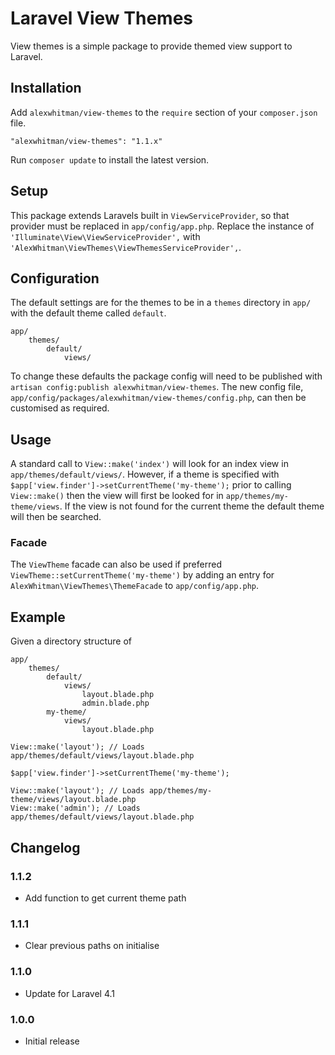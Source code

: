 # Laravel View Themes

View themes is a simple package to provide themed view support to Laravel.

## Installation

Add `alexwhitman/view-themes` to the `require` section of your `composer.json` file.

`"alexwhitman/view-themes": "1.1.x"`

Run `composer update` to install the latest version.

## Setup

This package extends Laravels built in `ViewServiceProvider`, so that provider must be replaced in `app/config/app.php`.
Replace the instance of `'Illuminate\View\ViewServiceProvider',` with `'AlexWhitman\ViewThemes\ViewThemesServiceProvider',`.

## Configuration

The default settings are for the themes to be in a `themes` directory in `app/` with the default theme called `default`.

```
app/
    themes/
        default/
            views/
```

To change these defaults the package config will need to be published with `artisan config:publish alexwhitman/view-themes`.
The new config file, `app/config/packages/alexwhitman/view-themes/config.php`, can then be customised as required.

## Usage

A standard call to `View::make('index')` will look for an index view in `app/themes/default/views/`. However, if a theme is specified with
`$app['view.finder']->setCurrentTheme('my-theme');` prior to calling `View::make()` then the view will first be looked for in `app/themes/my-theme/views`.
If the view is not found for the current theme the default theme will then be searched.

### Facade

The `ViewTheme` facade can also be used if preferred `ViewTheme::setCurrentTheme('my-theme')` by adding an entry for `AlexWhitman\ViewThemes\ThemeFacade` to `app/config/app.php`.

## Example

Given a directory structure of
```
app/
    themes/
        default/
            views/
                layout.blade.php
                admin.blade.php
        my-theme/
            views/
                layout.blade.php
```

```
View::make('layout'); // Loads app/themes/default/views/layout.blade.php

$app['view.finder']->setCurrentTheme('my-theme');

View::make('layout'); // Loads app/themes/my-theme/views/layout.blade.php
View::make('admin'); // Loads app/themes/default/views/layout.blade.php
```

## Changelog

### 1.1.2

- Add function to get current theme path

### 1.1.1

- Clear previous paths on initialise

### 1.1.0

- Update for Laravel 4.1

### 1.0.0

- Initial release
